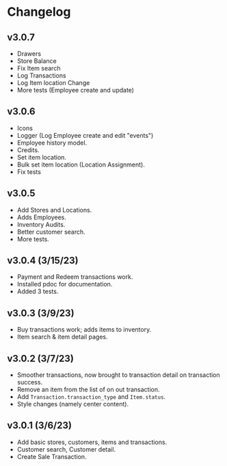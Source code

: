 # Changelog

## v3.0.7

- Drawers
- Store Balance
- Fix Item search
- Log Transactions
- Log Item location Change
- More tests (Employee create and update)

## v3.0.6

- Icons
- Logger (Log Employee create and edit "events")
- Employee history model.
- Credits.
- Set item location.
- Bulk set item location (Location Assignment).
- Fix tests

## v3.0.5

- Add Stores and Locations.
- Adds Employees.
- Inventory Audits.
- Better customer search.
- More tests.

## v3.0.4 (3/15/23)

- Payment and Redeem transactions work.
- Installed pdoc for documentation.
- Added 3 tests.

## v3.0.3 (3/9/23)

- Buy transactions work; adds items to inventory.
- Item search & item detail pages.

## v3.0.2 (3/7/23)

- Smoother transactions, now brought to transaction detail on transaction success.
- Remove an item from the list of on out transaction.
- Add `Transaction.transaction_type` and `Item.status`.
- Style changes (namely center content).

## v3.0.1 (3/6/23)

- Add basic stores, customers, items and transactions.
- Customer search, Customer detail.
- Create Sale Transaction.